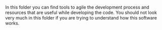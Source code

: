 In this folder you can find tools to agile the development process and resources that are useful while developing the 
code. You should not look very much in this folder if you are trying to understand how this software works. 